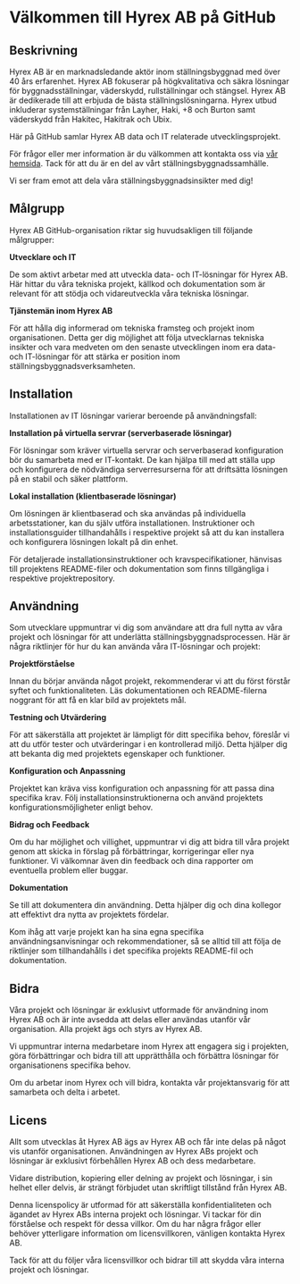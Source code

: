 # Välkommen till Hyrex AB på GitHub

## Beskrivning

Hyrex AB är en marknadsledande aktör inom ställningsbyggnad med över 40 års erfarenhet. Hyrex AB fokuserar på högkvalitativa och säkra lösningar för byggnadsställningar, väderskydd, rullställningar och stängsel. Hyrex AB är dedikerade till att erbjuda de bästa ställningslösningarna. Hyrex utbud inkluderar systemställningar från Layher, Haki, +8 och Burton samt väderskydd från Hakitec, Hakitrak och Ubix.

Här på GitHub samlar Hyrex AB data och IT relaterade utvecklingsprojekt.

För frågor eller mer information är du välkommen att kontakta oss via [vår hemsida](www.hyrex.nu). Tack för att du är en del av vårt ställningsbyggnadssamhälle.

Vi ser fram emot att dela våra ställningsbyggnadsinsikter med dig!

## Målgrupp

Hyrex AB GitHub-organisation riktar sig huvudsakligen till följande målgrupper:

**Utvecklare och IT**

De som aktivt arbetar med att utveckla data- och IT-lösningar för Hyrex AB. Här hittar du våra tekniska projekt, källkod och dokumentation som är relevant för att stödja och vidareutveckla våra tekniska lösningar.

**Tjänstemän inom Hyrex AB**

För att hålla dig informerad om tekniska framsteg och projekt inom organisationen. Detta ger dig möjlighet att följa utvecklarnas tekniska insikter och vara medveten om den senaste utvecklingen inom era data- och IT-lösningar för att stärka er position inom ställningsbyggnadsverksamheten.

## Installation

Installationen av IT lösningar varierar beroende på användningsfall:

**Installation på virtuella servrar (serverbaserade lösningar)**

För lösningar som kräver virtuella servrar och serverbaserad konfiguration bör du samarbeta med er IT-kontakt. De kan hjälpa till med att ställa upp och konfigurera de nödvändiga serverresurserna för att driftsätta lösningen på en stabil och säker plattform.

**Lokal installation (klientbaserade lösningar)**

Om lösningen är klientbaserad och ska användas på individuella arbetsstationer, kan du själv utföra installationen. Instruktioner och installationsguider tillhandahålls i respektive projekt så att du kan installera och konfigurera lösningen lokalt på din enhet.

För detaljerade installationsinstruktioner och kravspecifikationer, hänvisas till projektens README-filer och dokumentation som finns tillgängliga i respektive projektrepository.

## Användning

Som utvecklare uppmuntrar vi dig som användare att dra full nytta av våra projekt och lösningar för att underlätta ställningsbyggnadsprocessen. Här är några riktlinjer för hur du kan använda våra IT-lösningar och projekt:

**Projektförståelse**

Innan du börjar använda något projekt, rekommenderar vi att du först förstår syftet och funktionaliteten. Läs dokumentationen och README-filerna noggrant för att få en klar bild av projektets mål.

**Testning och Utvärdering**

För att säkerställa att projektet är lämpligt för ditt specifika behov, föreslår vi att du utför tester och utvärderingar i en kontrollerad miljö. Detta hjälper dig att bekanta dig med projektets egenskaper och funktioner.

**Konfiguration och Anpassning**

Projektet kan kräva viss konfiguration och anpassning för att passa dina specifika krav. Följ installationsinstruktionerna och använd projektets konfigurationsmöjligheter enligt behov.

**Bidrag och Feedback**

Om du har möjlighet och villighet, uppmuntrar vi dig att bidra till våra projekt genom att skicka in förslag på förbättringar, korrigeringar eller nya funktioner. Vi välkomnar även din feedback och dina rapporter om eventuella problem eller buggar.

**Dokumentation**

Se till att dokumentera din användning. Detta hjälper dig och dina kollegor att effektivt dra nytta av projektets fördelar.

Kom ihåg att varje projekt kan ha sina egna specifika användningsanvisningar och rekommendationer, så se alltid till att följa de riktlinjer som tillhandahålls i det specifika projekts README-fil och dokumentation.

## Bidra

Våra projekt och lösningar är exklusivt utformade för användning inom Hyrex AB och är inte avsedda att delas eller användas utanför vår organisation. Alla projekt ägs och styrs av Hyrex AB.

Vi uppmuntrar interna medarbetare inom Hyrex att engagera sig i projekten, göra förbättringar och bidra till att upprätthålla och förbättra lösningar för organisationens specifika behov.

Om du arbetar inom Hyrex och vill bidra, kontakta vår projektansvarig för att samarbeta och delta i arbetet.

## Licens

Allt som utvecklas åt Hyrex AB ägs av Hyrex AB och får inte delas på något vis utanför organisationen. Användningen av Hyrex ABs projekt och lösningar är exklusivt förbehållen Hyrex AB och dess medarbetare.

Vidare distribution, kopiering eller delning av projekt och lösningar, i sin helhet eller delvis, är strängt förbjudet utan skriftligt tillstånd från Hyrex AB.

Denna licenspolicy är utformad för att säkerställa konfidentialiteten och ägandet av Hyrex ABs interna projekt och lösningar. Vi tackar för din förståelse och respekt för dessa villkor. Om du har några frågor eller behöver ytterligare information om licensvillkoren, vänligen kontakta Hyrex AB.

Tack för att du följer våra licensvillkor och bidrar till att skydda våra interna projekt och lösningar.
